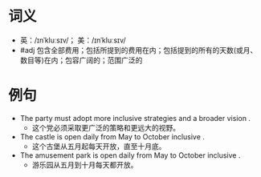 # 词义
- 英：/ɪnˈkluːsɪv/； 美：/ɪnˈkluːsɪv/
- #adj 包含全部费用；包括所提到的费用在内；包括提到的所有的天数(或月、数目等)在内；包容广阔的；范围广泛的
# 例句
- The party must adopt more inclusive strategies and a broader vision .
	- 这个党必须采取更广泛的策略和更远大的视野。
- The castle is open daily from May to October inclusive .
	- 这个古堡从五月起每天开放，直至十月底。
- The amusement park is open daily from May to October inclusive .
	- 游乐园从五月到十月每天都开放。
